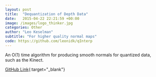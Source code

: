 ```yaml
---
layout: post
title:  "Dequantization of Depth Data"
date:   2015-04-22 22:21:59 +00:00
image: /images/logo_thinker.jpg
categories: Other
author: "Leo Keselman"
subtitle: "For higher quality normal maps"
code: https://github.com/leonidk/qInterp
---
```

An O(1) time algorithm for producing smooth normals for quantized data, such as the Kinect. 


[GitHub Link](https://github.com/leonidk/qInterp){:target="_blank"}

